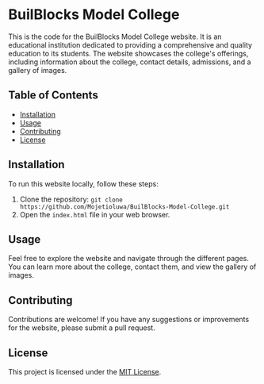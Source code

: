 # BuilBlocks Model College
This is the code for the BuilBlocks Model College website. It is an educational institution dedicated to providing a comprehensive and quality education to its students. The website showcases the college's offerings, including information about the college, contact details, admissions, and a gallery of images.

## Table of Contents
- [Installation](#installation)
- [Usage](#usage)
- [Contributing](#contributing)
- [License](#license)

## Installation
To run this website locally, follow these steps:
1. Clone the repository: `git clone https://github.com/Mojetioluwa/BuilBlocks-Model-College.git`
2. Open the `index.html` file in your web browser.

## Usage
Feel free to explore the website and navigate through the different pages. You can learn more about the college, contact them, and view the gallery of images.

## Contributing
Contributions are welcome! If you have any suggestions or improvements for the website, please submit a pull request.

## License
This project is licensed under the [MIT License](LICENSE).